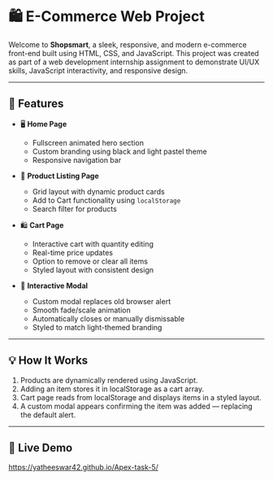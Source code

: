 # 🛍️ E-Commerce Web Project

Welcome to **Shopsmart**, a sleek, responsive, and modern e-commerce front-end built using HTML, CSS, and JavaScript. This project was created as part of a web development internship assignment to demonstrate UI/UX skills, JavaScript interactivity, and responsive design.

---

## 🚀 Features

- 🖥️ **Home Page**
  - Fullscreen animated hero section
  - Custom branding using black and light pastel theme
  - Responsive navigation bar

- 🛒 **Product Listing Page**
  - Grid layout with dynamic product cards
  - Add to Cart functionality using `localStorage`
  - Search filter for products

- 🛍️ **Cart Page**
  - Interactive cart with quantity editing
  - Real-time price updates
  - Option to remove or clear all items
  - Styled layout with consistent design

- 🔔 **Interactive Modal**
  - Custom modal replaces old browser alert
  - Smooth fade/scale animation
  - Automatically closes or manually dismissable
  - Styled to match light-themed branding

---

## 💡 How It Works

1. Products are dynamically rendered using JavaScript.
2. Adding an item stores it in localStorage as a cart array.
3. Cart page reads from localStorage and displays items in a styled layout.
4. A custom modal appears confirming the item was added — replacing the default alert.

---

## 📌 Live Demo
https://yatheeswar42.github.io/Apex-task-5/


